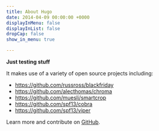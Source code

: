 ```yaml
---
title: About Hugo
date: 2014-04-09 00:00:00 +0000
displayInMenu: false
displayInList: false
dropCap: false
show_in_menu: true

---
```

**Just testing stuff**

It makes use of a variety of open source projects including:

* https://github.com/russross/blackfriday
* https://github.com/alecthomas/chroma
* https://github.com/muesli/smartcrop
* https://github.com/spf13/cobra
* https://github.com/spf13/viper

Learn more and contribute on [GitHub](https://github.com/gohugoio).